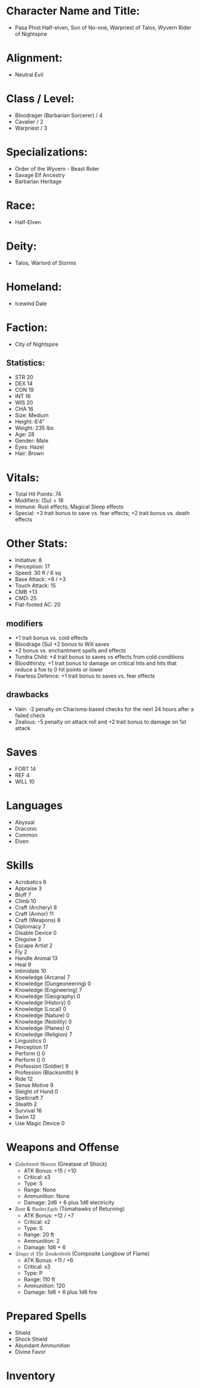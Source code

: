 # Character Name and Title: 
 - Pasa Phist Half-elven, Son of No-one, Warpriest of Talos, Wyvern Rider of Nightspire
# Alignment:
 - Neutral Evil
# Class / Level:
 - Bloodrager (Barbarian Sorcerer) / 4
 - Cavalier / 2
 - Warpriest / 3
# Specializations: 
 - Order of the Wyvern - Beast Rider
 - Savage Elf Ancestry
 - Barbarian Heritage
# Race:
 - Half-Elven
# Deity:
 - Talos, Warlord of Storms
# Homeland:
 - Icewind Dale
# Faction: 
 - City of Nightspire
## Statistics:
 - STR 20
 - DEX 14
 - CON 19
 - INT 16
 - WIS 20
 - CHA 16
 - Size: Medium
 - Height: 6'4"
 - Weight: 235 lbs
 - Age: 28
 - Gender: Male
 - Eyes: Hazel
 - Hair: Brown
# Vitals:
 - Total Hit Points: 74
 - Modifiers: (Su) + 18
 - Immune:  Rust effects; Magical Sleep effects
 - Special: +3 trait bonus to save vs. fear effects; +2 trait bonus vs. death effects
# Other Stats:
 - Initiative: 8
 - Perception: 17
 - Speed: 30 ft / 6 sq
 - Base Attack: +8 / +3
 - Touch Attack: 15
 - CMB +13
 - CMD: 25
 - Flat-footed AC: 20
  ## modifiers
  - +1 trait bonus vs. cold effects
  - Bloodrage (Su) +2 bonus to Will saves
  - +2 bonus vs. enchantment spells and effects
  - Tundra Child: +4 trait bonus to saves vs effects from cold conditions
  - Bloodthirsty: +1 trait bonus to damage on critical hits and hits that reduce a foe to 0 hit points or lower
  - Fearless Defence: +1 trait bonus to saves vs. fear effects
  ## drawbacks
  - Vain: -2 penalty on Charisma-based checks for the next 24 hours after a failed check
  - Zealous: -5 penalty on attack roll and +2 trait bonus to damage on 1st attack
# Saves
 - FORT 14
 - REF 4
 - WILL 10
# Languages
 - Abyssal
 - Draconic
 - Common
 - Elven
# Skills
 - Acrobatics 6
 - Appraise 3
 - Bluff 7
 - Climb 10
 - Craft (Archery) 8
 - Craft (Armor) 11
 - Craft (Weapons) 8
 - Diplomacy 7
 - Disable Device 0
 - Disguise 3
 - Escape Artist 2
 - Fly 2
 - Handle Animal 13
 - Heal 9
 - Intimidate 10
 - Knowledge (Arcana) 7
 - Knowledge (Dungeoneering) 0
 - Knowledge (Engineering) 7
 - Knowledge (Geography) 0
 - Knowledge (History) 0
 - Knowledge (Local) 0
 - Knowledge (Nature) 0
 - Knowledge (Nobility) 0
 - Knowledge (Planes) 0
 - Knowledge (Religion) 7
 - Linguistics 0
 - Perception 17
 - Perform () 0
 - Perform () 0
 - Profession (Soldier) 9
 - Profession (Blacksmith) 9
 - Ride 12
 - Sense Motive 9
 - Sleight of Hand 0
 - Spellcraft 7
 - Stealth 2
 - Survival 16
 - Swim 12
 - Use Magic Device 0
# Weapons and Offense
 - 𝔔𝔲𝔥𝔢𝔡𝔦𝔯𝔞𝔫𝔡 𝔐𝔬𝔯𝔢𝔶𝔫 (Greataxe of Shock)
   - ATK Bonus: +15 / +10
   - Critical: x3
   - Type: S
   - Range: None
   - Ammunition: None
   - Damage: 2d6 + 6 plus 1d6 electricity
 - 𝔉𝔲𝔶𝔯 & 𝔙𝔲𝔫𝔡𝔢𝔯𝟛𝔤𝔢𝔱𝔢 (Tomahawks of Returning)
   - ATK Bonus: +12 / +7
   - Critical: x2
   - Type: S
   - Range: 20 ft
   - Ammunition: 2
   - Damage: 1d6 + 6
 - 𝔖𝔦𝔫𝔤𝔢𝔯 𝔬𝔣 𝔗𝔥𝔢 𝔖𝔪𝔬𝔨𝔢𝔰𝔱𝔯𝔞𝔦𝔡 (Composite Longbow of Flame)
   - ATK Bonus: +11 / +6
   - Critical: x3
   - Type: P
   - Range: 110 ft
   - Ammunition: 120
   - Damage: 1d6 + 6 plus 1d6 fire
# Prepared Spells
 - Shield
 - Shock Shield
 - Abundant Ammunition
 - Divine Favor
# Inventory